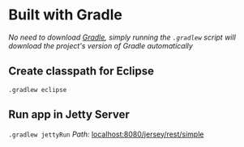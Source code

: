 # Built with Gradle
_No need to download [Gradle](http://gradle.org), simply running the `.gradlew` script will download the project's version of Gradle automatically_

## Create classpath for Eclipse
`.gradlew eclipse`

## Run app in Jetty Server
`.gradlew jettyRun`
*Path:* [localhost:8080/jersey/rest/simple](http://localhost:8080/jersey/rest/simple)

